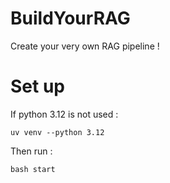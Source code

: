 # BuildYourRAG
Create your very own RAG pipeline !

# Set up

If python 3.12 is not used :

```
uv venv --python 3.12
```

Then run : 

```
bash start
```